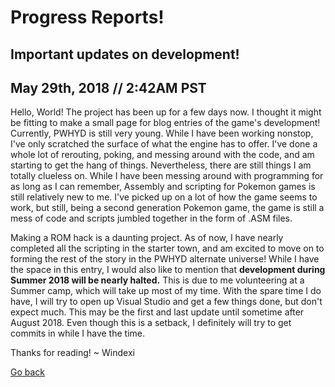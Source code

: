 # Progress Reports!
## Important updates on development!

## May 29th, 2018 // 2:42AM PST
Hello, World! The project has been up for a few days now. I thought it might be fitting to make a small page for blog entries of the game's development!
Currently, PWHYD is still very young. While I have been working nonstop, I've only scratched the surface of what the engine has to offer. I've done
a whole lot of rerouting, poking, and messing around with the code, and am starting to get the hang of things. Nevertheless, there are still things I am
totally clueless on. While I have been messing around with programming for as long as I can remember, Assembly and scripting for Pokemon games is still
relatively new to me. I've picked up on a lot of how the game seems to work, but still, being a second generation Pokemon game, the game is still a mess
of code and scripts jumbled together in the form of .ASM files. 

Making a ROM hack is a daunting project. As of now, I have nearly completed all the scripting in the starter town, and am excited to move on to forming the 
rest of the story in the PWHYD alternate universe! While I have the space in this entry, I would also like to mention that **development during Summer 2018 will 
be nearly halted.** This is due to me volunteering at a Summer camp, which will take up most of my time. With the spare time I do have, I will try to open up Visual Studio 
and get a few things done, but don't expect much. This may be the first and last update until sometime after August 2018. Even though this is a setback, I definitely will 
try to get commits in while I have the time.

Thanks for reading!
~ Windexi

[Go back](https://github.com/Windexi/pwhyd)
